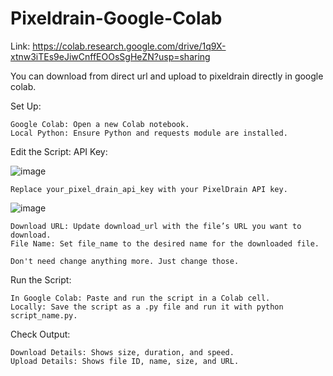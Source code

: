 # Pixeldrain-Google-Colab

Link: https://colab.research.google.com/drive/1q9X-xtnw3iTEs9eJiwCnffEOOsSgHeZN?usp=sharing

You can download from direct url and upload to pixeldrain directly in google colab.

Set Up:

    Google Colab: Open a new Colab notebook.
    Local Python: Ensure Python and requests module are installed.

Edit the Script: 
    API Key: 
    
 ![image](https://github.com/user-attachments/assets/00ba0b73-fdb1-4173-9dbe-899581a3c8ce)
 
    Replace your_pixel_drain_api_key with your PixelDrain API key.
    
![image](https://github.com/user-attachments/assets/2cca6c41-8f48-459c-938f-f2fdaffd3ffd)

    Download URL: Update download_url with the file’s URL you want to download.
    File Name: Set file_name to the desired name for the downloaded file.

    Don't need change anything more. Just change those.

Run the Script:

    In Google Colab: Paste and run the script in a Colab cell.
    Locally: Save the script as a .py file and run it with python script_name.py.

Check Output:

    Download Details: Shows size, duration, and speed.
    Upload Details: Shows file ID, name, size, and URL.
